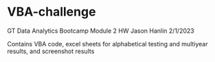 # VBA-challenge
GT Data Analytics Bootcamp Module 2 HW
Jason Hanlin
2/1/2023

Contains VBA code, excel sheets for alphabetical testing and multiyear results, and screenshot results 
